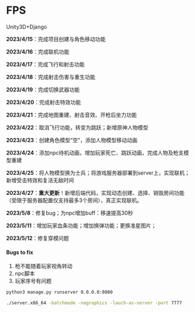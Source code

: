 # FPS

Unity3D+Django

**2023/4/15**：完成项目创建与角色移动功能

**2023/4/16**：完成联机功能

**2023/4/17**：完成飞行和射击功能

**2023/4/18**：完成射击伤害与重生功能

**2023/4/19**：完成切换武器功能

**2023/4/20**：完成射击特效功能

**2023/4/21**：完成地图重建、射击音效、开枪后坐力功能

**2023/4/22**：取消飞行功能，转变为跳跃；新增原神人物模型

**2023/4/23**：创建角色模型“空”，添加人物模型移动动画

**2023/4/24**：添加npc待机动画，增加玩家死亡、跳跃动画，完成人物及枪支模型重建

**2023/4/25**：将人物模型换为士兵；将游戏服务器部署到server上，实现联机；新增受击特效和复活无敌时间

**2023/4/27**：**重大更新**！新增后端代码，实现动态创建、选择、销毁房间功能（受限于服务器配置仅支持最多3个房间），真正实现联机。

**2023/5/8**：修复bug；为npc增加buff：移速提高30秒

**2023/5/11**：增加玩家血条功能；增加换弹功能；更换准星图片；

**2023/5/12**：修复穿模问题



#### Bugs to fix

1. 枪不能随着玩家视角转动
2. npc脚本
4. 玩家序号有问题



```bash
python3 manage.py runserver 0.0.0.0:8080
```

```bash
./server.x86_64 -batchmode -nographics -lauch-as-server -port 7777
```
